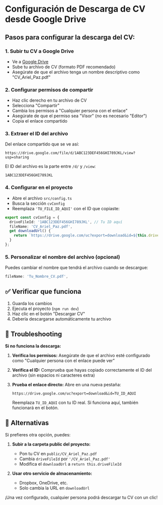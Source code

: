 # Configuración de Descarga de CV desde Google Drive

## Pasos para configurar la descarga del CV:

### 1. Subir tu CV a Google Drive
- Ve a [Google Drive](https://drive.google.com)
- Sube tu archivo de CV (formato PDF recomendado)
- Asegúrate de que el archivo tenga un nombre descriptivo como "CV_Ariel_Paz.pdf"

### 2. Configurar permisos de compartir
- Haz clic derecho en tu archivo de CV
- Selecciona "Compartir"
- Cambia los permisos a "Cualquier persona con el enlace"
- Asegúrate de que el permiso sea "Visor" (no es necesario "Editor")
- Copia el enlace compartido

### 3. Extraer el ID del archivo
Del enlace compartido que se ve así:
```
https://drive.google.com/file/d/1ABC123DEF456GHI789JKL/view?usp=sharing
```

El ID del archivo es la parte entre `/d/` y `/view`:
```
1ABC123DEF456GHI789JKL
```

### 4. Configurar en el proyecto
- Abre el archivo `src/config.ts`
- Busca la sección `cvConfig`
- Reemplaza `'TU_FILE_ID_AQUI'` con el ID que copiaste:

```typescript
export const cvConfig = {
  driveFileId: '1ABC123DEF456GHI789JKL', // Tu ID aquí
  fileName: 'CV_Ariel_Paz.pdf',
  get downloadUrl() {
    return `https://drive.google.com/uc?export=download&id=${this.driveFileId}`;
  }
};
```

### 5. Personalizar el nombre del archivo (opcional)
Puedes cambiar el nombre que tendrá el archivo cuando se descargue:

```typescript
fileName: 'Tu_Nombre_CV.pdf',
```

## ✅ Verificar que funciona

1. Guarda los cambios
2. Ejecuta el proyecto (`npm run dev`)
3. Haz clic en el botón "Descargar CV"
4. Debería descargarse automáticamente tu archivo

## 🔧 Troubleshooting

**Si no funciona la descarga:**

1. **Verifica los permisos:** Asegúrate de que el archivo esté configurado como "Cualquier persona con el enlace puede ver"

2. **Verifica el ID:** Comprueba que hayas copiado correctamente el ID del archivo (sin espacios ni caracteres extra)

3. **Prueba el enlace directo:** Abre en una nueva pestaña:
   ```
   https://drive.google.com/uc?export=download&id=TU_ID_AQUI
   ```
   Reemplaza `TU_ID_AQUI` con tu ID real. Si funciona aquí, también funcionará en el botón.

## 📝 Alternativas

Si prefieres otra opción, puedes:

1. **Subir a la carpeta public del proyecto:**
   - Pon tu CV en `public/CV_Ariel_Paz.pdf`
   - Cambia `driveFileId` por `'/CV_Ariel_Paz.pdf'`
   - Modifica el `downloadUrl` a `return this.driveFileId`

2. **Usar otro servicio de almacenamiento:**
   - Dropbox, OneDrive, etc.
   - Solo cambia la URL en `downloadUrl`

¡Una vez configurado, cualquier persona podrá descargar tu CV con un clic!
